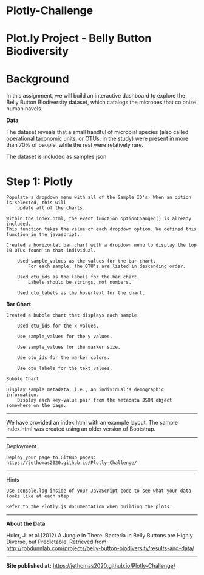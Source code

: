 # Plotly-Challenge


# Plot.ly Project - Belly Button Biodiversity

# Background

In this assignment, we will build an interactive dashboard to explore the Belly Button Biodiversity dataset, which catalogs the microbes that colonize human navels.

**Data**

The dataset reveals that a small handful of microbial species (also called operational taxonomic units, or OTUs, in the study) were present in more than 70% of people, while the rest were relatively rare.

The dataset is included as samples.json


# Step 1: Plotly

    Populate a dropdown menu with all of the Sample ID's. When an option is selected, this will 
        update all of the charts.

    Within the index.html, the event function optionChanged() is already included.
    This function takes the value of each dropdown option. We defined this function in the javascript.

    Created a horizontal bar chart with a dropdown menu to display the top 10 OTUs found in that individual.

        Used sample_values as the values for the bar chart.
            For each sample, the OTU's are listed in descending order.

        Used otu_ids as the labels for the bar chart.
            Labels should be strings, not numbers.

        Used otu_labels as the hovertext for the chart.

**Bar Chart**

    Created a bubble chart that displays each sample.

        Used otu_ids for the x values.

        Use sample_values for the y values.

        Use sample_values for the marker size.

        Use otu_ids for the marker colors.

        Use otu_labels for the text values.

    Bubble Chart

    Display sample metadata, i.e., an individual's demographic information.
        Display each key-value pair from the metadata JSON object somewhere on the page.

----------------------------

We have provided an index.html with an example layout. The sample index.html was created using an older version of Bootstrap.



----------------------------------------------------
Deployment

    Deploy your page to GitHub pages: https://jethomas2020.github.io/Plotly-Challenge/

---------------------------------------------   
Hints

    Use console.log inside of your JavaScript code to see what your data looks like at each step.

    Refer to the Plotly.js documentation when building the plots.

-----------------------------------------------
**About the Data**

Hulcr, J. et al.(2012) A Jungle in There: Bacteria in Belly Buttons are Highly Diverse, but Predictable. Retrieved from: http://robdunnlab.com/projects/belly-button-biodiversity/results-and-data/

-------------------------------
**Site published at:**   https://jethomas2020.github.io/Plotly-Challenge/

